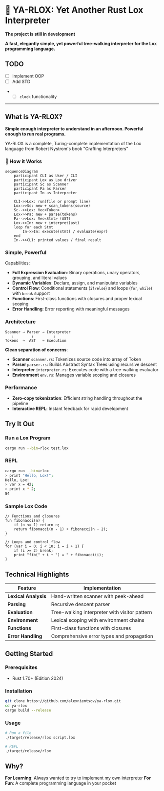 # 🚀 YA-RLOX: Yet Another Rust Lox Interpreter

**The project is still in development**

**A fast, elegantly simple, yet powerful tree-walking interpreter for the Lox programming language.**

## TODO
- [ ] Implement OOP
- [ ] Add STD
- - [ ] `clock` functionality

---

## What is YA-RLOX?

**Simple enough interpreter to understand in an afternoon. Powerful enough to run real programs.**

YA-RLOX is a complete, Turing-complete implementation of the Lox language from Robert Nystrom's book "Crafting Interpreters"

### 🧩 How it Works

```mermaid
sequenceDiagram
    participant CLI as User / CLI
    participant Lox as Lox driver
    participant Sc as Scanner
    participant Pa as Parser
    participant In as Interpreter

    CLI->>Lox: run(file or prompt line)
    Lox->>Sc: new + scan_tokens(source)
    Sc-->>Lox: Vec<Token>
    Lox->>Pa: new + parse(tokens)
    Pa-->>Lox: Vec<Stmt> (AST)
    Lox->>In: new + interpret(ast)
    loop for each Stmt
        In->>In: execute(stmt) / evaluate(expr)
    end
    In-->>CLI: printed values / final result
```

### Simple, Powerful

Capabilities:
- **Full Expression Evaluation**: Binary operations, unary operators, grouping, and literal values
- **Dynamic Variables**: Declare, assign, and manipulate variables 
- **Control Flow**: Conditional statements (`if/else`) and loops (`for`, `while`) with `break` support
- **Functions**: First-class functions with closures and proper lexical scoping
- **Error Handling**: Error reporting with meaningful messages

### Architecture

```
Scanner → Parser → Interpreter
   ↓        ↓         ↓
Tokens  →  AST   → Execution
```

**Clean separation of concerns**:

- **Scanner** `scanner.rs`: Tokenizes source code into array of Token 
- **Parser** `parser.rs`: Builds Abstract Syntax Trees using recursive descent
- **Interpreter** `interpreter.rs`: Executes code with a tree-walking evaluator
- **Environment** `env.rs`: Manages variable scoping and closures

### Performance 

- **Zero-copy tokenization**: Efficient string handling throughout the pipeline
- **Interactive REPL**: Instant feedback for rapid development

## Try It Out

### Run a Lox Program
```bash
cargo run --bin=rlox test.lox
```

### REPL
```bash
cargo run --bin=rlox
> print "Hello, Lox!";
Hello, Lox!
> var x = 42;
> print x * 2;
84
```

### Sample Lox Code
```lox
// Functions and closures
fun fibonacci(n) {
    if (n <= 1) return n;
    return fibonacci(n - 1) + fibonacci(n - 2);
}

// Loops and control flow
for (var i = 0; i < 10; i = i + 1) {
    if (i >= 2) break;
    print "fib(" + i + ") = " + fibonacci(i);
}
```

## Technical Highlights

| Feature | Implementation |
|---------|---------------|
| **Lexical Analysis** | Hand-written scanner with peek-ahead |
| **Parsing** | Recursive descent parser |
| **Evaluation** | Tree-walking interpreter with visitor pattern |
| **Environment** | Lexical scoping with environment chains |
| **Functions** | First-class functions with closures |
| **Error Handling** | Comprehensive error types and propagation |

## Getting Started

### Prerequisites
- Rust 1.70+ (Edition 2024)

### Installation
```bash
git clone https://github.com/alexniemtsov/ya-rlox.git
cd ya-rlox
cargo build --release
```

### Usage
```bash
# Run a file
./target/release/rlox script.lox

# REPL
./target/release/rlox
```

## Why?
**For Learning**: Always wanted to try to implement my own interpreter
**For Fun**: A complete programming language in your pocket
